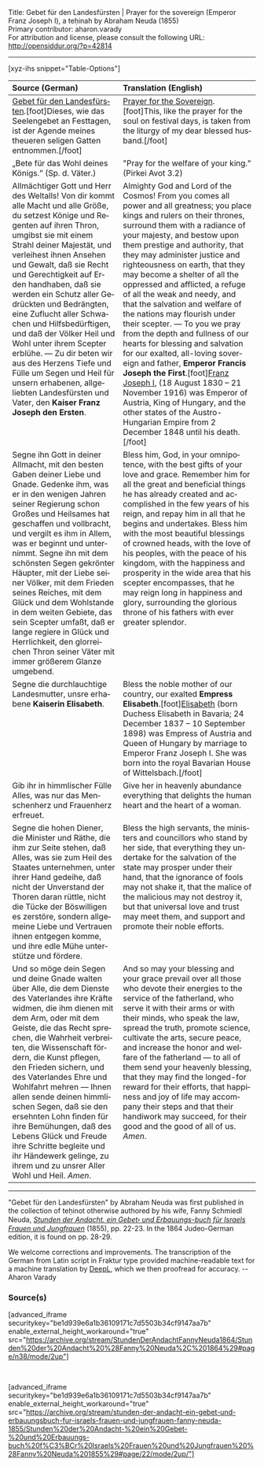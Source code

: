 <html>
<head></head>
<body>
Title: Gebet für den Landesfürsten | Prayer for the sovereign (Emperor Franz Joseph Ⅰ), a teḥinah by Abraham Neuda (1855)<br />
Primary contributor: aharon.varady<br />
For attribution and license, please consult the following URL: <a href="http://opensiddur.org/?p=42814">http://opensiddur.org/?p=42814</a>
<p />
<hr />

[xyz-ihs snippet="Table-Options"]<table style="margin-left: auto; margin-right: auto;" class="draggable">
<thead><tr><th id="x" style="text-align: left;">Source (German)</th><th style="text-align: left;">Translation (English)</th></tr></thead>
<tbody>
<tr><td style="vertical-align:top;">
<div class="german" lang="de">
<u>Gebet für den Landesfürsten</u>.[foot]Dieses, wie das Seelengebet an Festtagen, ist der Agende meines theueren seligen Gatten entnommen.[/foot]
</div></td>

<td style="vertical-align:top;">
<div class="english" lang="en">
<u>Prayer for the Sovereign</u>.[foot]This, like the prayer for the soul on festival days, is taken from the liturgy of my dear blessed husband.[/foot]
</div></td></tr>


<tr><td style="vertical-align:top;">
<div class="german" lang="de">
„Bete für das Wohl deines Königs.” <span class="citation">(Sp. d. Väter.)</span> 
</div></td>

<td style="vertical-align:top;">
<div class="english" lang="en">
"Pray for the welfare of your king." <span class="citation">(Pirkei Avot 3.2)</span> 
</div></td></tr>


<tr><td style="vertical-align:top;">
<div class="german" lang="de">
Allmächtiger Gott und Herr des Weltalls! Von dir kommt alle Macht und alle Größe, du setzest Könige und Regenten auf ihren Thron, umgibst sie mit einem Strahl deiner Majestät, und verleihest ihnen Ansehen und Gewalt, daß sie Recht und Gerechtigkeit auf Erden handhaben, daß sie werden ein Schutz aller Gedrückten und Bedrängten, eine Zuflucht aller Schwachen und Hilfsbedürftigen, und daß der Völker Heil und Wohl unter ihrem Scepter erblühe. — Zu dir beten wir aus des Herzens Tiefe und Fülle um Segen und Heil für unsern erhabenen, allgeliebten Landesfürsten und Vater, den <strong>Kaiser Franz Joseph den Ersten</strong>.
</div></td>

<td style="vertical-align:top;">
<div class="english" lang="en">
Almighty God and Lord of the Cosmos! From you comes all power and all greatness; you place kings and rulers on their thrones, surround them with a radiance of your majesty, and bestow upon them prestige and authority, that they may administer justice and righteousness on earth, that they may become a shelter of all the oppressed and afflicted, a refuge of all the weak and needy, and that the salvation and welfare of the nations may flourish under their scepter. — To you we pray from the depth and fullness of our hearts for blessing and salvation for our exalted, all-loving sovereign and father, <strong>Emperor Francis Joseph the First</strong>.[foot]<a href="https://en.wikipedia.org/wiki/Franz_Joseph_I_of_Austria">Franz Joseph Ⅰ</a>, (18 August 1830 – 21 November 1916) was Emperor of Austria, King of Hungary, and the other states of the Austro-Hungarian Empire from 2 December 1848 until his death.[/foot]
</div></td></tr>


<tr><td style="vertical-align:top;">
<div class="german" lang="de">
Segne ihn Gott in deiner Allmacht, mit den besten Gaben deiner Liebe und Gnade. Gedenke ihm, was er in den wenigen Jahren seiner Regierung schon Großes und Heilsames hat geschaffen und vollbracht, und vergilt es ihm in Allem, was er beginnt und unternimmt. Segne ihn mit dem schönsten Segen gekrönter Häupter, mit der Liebe seiner Völker, mit dem Frieden seines Reiches, mit dem Glück und dem Wohlstande in dem weiten Gebiete, das sein Scepter umfaßt, daß er lange regiere in Glück und Herrlichkeit, den glorreichen Thron seiner Väter mit immer größerem Glanze umgebend. 
</div></td>

<td style="vertical-align:top;">
<div class="english" lang="en">
Bless him, God, in your omnipotence, with the best gifts of your love and grace. Remember him for all the great and beneficial things he has already created and accomplished in the few years of his reign, and repay him in all that he begins and undertakes. Bless him with the most beautiful blessings of crowned heads, with the love of his peoples, with the peace of his kingdom, with the happiness and prosperity in the wide area that his scepter encompasses, that he may reign long in happiness and glory, surrounding the glorious throne of his fathers with ever greater splendor. 
</div></td></tr>


<tr><td style="vertical-align:top;">
<div class="german" lang="de">
Segne die durchlauchtige Landesmutter, unsre erhabene <strong>Kaiserin Elisabeth</strong>.
</div></td>

<td style="vertical-align:top;">
<div class="english" lang="en">
Bless the noble mother of our country, our exalted <strong>Empress Elisabeth</strong>.[foot]<a href="https://en.wikipedia.org/wiki/Empress_Elisabeth_of_Austria">Elisabeth</a> (born Duchess Elisabeth in Bavaria; 24 December 1837 – 10 September 1898) was Empress of Austria and Queen of Hungary by marriage to Emperor Franz Joseph I. She was born into the royal Bavarian House of Wittelsbach.[/foot]
</div></td></tr>


<tr><td style="vertical-align:top;">
<div class="german" lang="de">
Gib ihr in himmlischer Fülle Alles, was nur das Menschenherz und Frauenherz erfreuet. 
</div></td>

<td style="vertical-align:top;">
<div class="english" lang="en">
Give her in heavenly abundance everything that delights the human heart and the heart of a woman. 
</div></td></tr>


<tr><td style="vertical-align:top;">
<div class="german" lang="de">
Segne die hohen Diener, die Minister und Räthe, die ihm zur Seite stehen, daß Alles, was sie zum Heil des Staates unternehmen, unter ihrer Hand gedeihe, daß nicht der Unverstand der Thoren daran rüttle, nicht die Tücke der Böswilligen es zerstöre, sondern allgemeine Liebe und Vertrauen ihnen entgegen komme, und ihre edle Mühe unterstütze und fördere. 
</div></td>

<td style="vertical-align:top;">
<div class="english" lang="en">
Bless the high servants, the ministers and councillors who stand by her side, that everything they undertake for the salvation of the state may prosper under their hand, that the ignorance of fools may not shake it, that the malice of the malicious may not destroy it, but that universal love and trust may meet them, and support and promote their noble efforts. 
</div></td></tr>


<tr><td style="vertical-align:top;">
<div class="german" lang="de">
Und so möge dein Segen und deine Gnade walten über Alle, die dem Dienste des Vaterlandes ihre Kräfte widmen, die ihm dienen mit dem Arm, oder mit dem Geiste, die das Recht sprechen, die Wahrheit verbreiten, die Wissenschaft fördern, die Kunst pflegen, den Frieden sichern, und des Vaterlandes Ehre und Wohlfahrt mehren — Ihnen allen sende deinen himmlischen Segen, daß sie den ersehnten Lohn finden für ihre Bemühungen, daß des Lebens Glück und Freude ihre Schritte begleite und ihr Händewerk gelinge, zu ihrem und zu unsrer Aller Wohl und Heil. <em>Amen</em>.
</div></td>

<td style="vertical-align:top;">
<div class="english" lang="en">
And so may your blessing and your grace prevail over all those who devote their energies to the service of the fatherland, who serve it with their arms or with their minds, who speak the law, spread the truth, promote science, cultivate the arts, secure peace, and increase the honor and welfare of the fatherland — to all of them send your heavenly blessing, that they may find the longed-for reward for their efforts, that happiness and joy of life may accompany their steps and that their handiwork may succeed, for their good and the good of all of us. <em>Amen</em>.
</div></td></tr>
</tbody></table>

<hr />

"Gebet für den Landesfürsten" by Abraham Neuda was first published in the collection of teḥinot otherwise authored by his wife, Fanny Schmiedl Neuda, <em><a href="/?p=6753">Stunden der Andacht. ein Gebet⸗ und Erbauungs-buch für Israels Frauen und Jungfrauen</a></em> (1855), pp. 22-23. In the 1864 Judeo-German edition, it is found on pp. 28-29.

We welcome corrections and improvements. The transcription of the German from Latin script in Fraktur type provided machine-readable text for a machine translation by <a href="https://www.deepl.com/en/translator">DeepL</a>, which we then proofread for accuracy. --Aharon Varady

<h3>Source(s)</h3>

[advanced_iframe securitykey="be1d939e6a1b36109171c7d5503b34cf9147aa7b" enable_external_height_workaround="true" src="https://archive.org/stream/StundenDerAndachtFannyNeuda1864/Stunden%20der%20Andacht%20%28Fanny%20Neuda%2C%201864%29#page/n38/mode/2up"]

&nbsp;

[advanced_iframe securitykey="be1d939e6a1b36109171c7d5503b34cf9147aa7b" enable_external_height_workaround="true" src="https://archive.org/stream/stunden-der-andacht-ein-gebet-und-erbauungsbuch-fur-israels-frauen-und-jungfrauen-fanny-neuda-1855/Stunden%20der%20Andacht-%20ein%20Gebet-%20und%20Erbauungs-buch%20f%C3%BCr%20Israels%20Frauen%20und%20Jungfrauen%20%28Fanny%20Neuda%201855%29#page/22/mode/2up/"]

&nbsp;

</body>
</html>